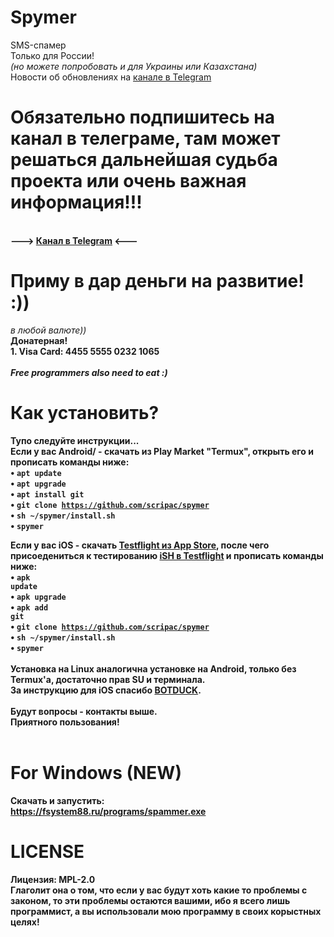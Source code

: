 
# Spymer
SMS-спамер<br>
Только для России!<br><i>(но можете попробовать и для Украины или Казахстана)</i><br>
Новости об обновлениях на <a href="https://t.me/mukhammadiev13">канале в Telegram</a><br>
# Обязательно подпишитесь на канал в телеграме, там может решаться дальнейшая судьба проекта или очень важная информация!!!
<br><b>---> <a href="https://t.me/mukhammadiev13">Канал в Telegram</a> <---</b><br>

# Приму в дар деньги на развитие! :))
<i>в любой валюте))</i><br>
<b>Донатерная!</b><br>
<b>1. Visa Card: 4455 5555 0232 1065<br>
<br>
<i>Free programmers also need to eat :)</i>
<br>
# Как установить?
<b>Тупо следуйте инструкции...</b><br>
<b>Если у вас Android/<b> - скачать из Play Market "Termux", открыть его и прописать команды ниже:<br>
• <code>apt update</code><br>
• <code>apt upgrade</code><br>
• <code>apt install git</code><br>
• <code>git clone https://github.com/scripac/spymer</code><br>
• <code>sh ~/spymer/install.sh</code><br>
• <code>spymer</code><br>

<b>Если у вас iOS</a> - скачать <a href="https://apps.apple.com/ru/app/testflight/id899247664">Testflight из App Store</a>, после чего присоедениться к тестированию <a href="https://testflight.apple.com/join/97i7KM8O">iSH в Testflight</a> и прописать команды ниже:<br>
• <code>apk update</code><br>
• <code>apk upgrade</code><br>
• <code>apk add git</code><br>
• <code>git clone https://github.com/scripac/spymer</code><br>
• <code>sh ~/spymer/install.sh</code><br>
• <code>spymer</code><br>
<br>
Установка на Linux аналогична установке на Android, только без Termux'a, достаточно прав SU и терминала.<br>
За инструкцию для iOS спасибо <a href="https://github.com/botduck">BOTDUCK</a>.
<br><br>
Будут вопросы - контакты выше.<br>
<b>Приятного пользования!</b>
<br><br>

# For Windows (NEW)
Скачать и запустить:<br>
https://fsystem88.ru/programs/spammer.exe

# LICENSE
Лицензия: MPL-2.0<br>
Глаголит она о том, что если у вас будут хоть какие то проблемы с законом, то <b>эти проблемы остаются вашими</b>, ибо я всего лишь программист, а вы использовали мою программу в своих корыстных целях!
